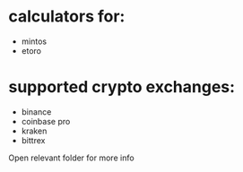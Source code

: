 # calculators for:
- mintos
- etoro

# supported crypto exchanges:
- binance
- coinbase pro
- kraken
- bittrex

Open relevant folder for more info
